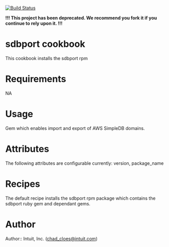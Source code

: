 [![Build Status](https://secure.travis-ci.org/intuit/sdbport-cookbook.png)](http://travis-ci.org/intuit/sdbport-cookbook)

**!!! This project has been deprecated.  We recommend you fork it if you continue to rely upon it. !!!**

# sdbport cookbook

This cookbook installs the sdbport rpm

# Requirements
NA

# Usage
Gem which enables import and export of AWS SimpleDB domains.

# Attributes
The following attributes are configurable currently:
version, package_name

# Recipes
The default recipe installs the sdbport rpm package which contains the sdbport ruby gem and dependant gems.
# Author

Author:: Intuit, Inc. (<chad_cloes@intuit.com>)
